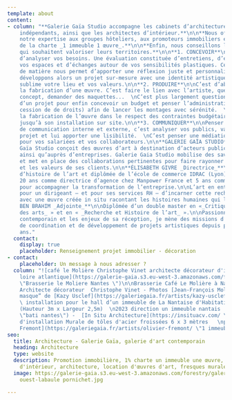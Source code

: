 ```yaml
---
template: about
content:
- column: "**Galerie Gaïa Studio accompagne les cabinets d’architecture,  \nles architectes
    indépendants, ainsi que les architectes d’intérieur.**\n\n**Nous offrons également
    notre expertise aux groupes hôteliers, aux promoteurs immobiliers et aux signataires
    de la charte _1 immeuble 1 œuvre_.**\n\n**Enfin, nous conseillons les collectivités
    qui souhaitent valoriser leurs territoires.**\n\n**1. CONCEVOIR**\n\nIl s’agit
    d’analyser vos besoins. Une évaluation constituée d’entretiens, d’études de
    vos espaces et d’échanges autour de vos sensibilités plastiques. Cette récolte
    de matière nous permet d’apporter une réflexion juste et personnalisée. Nous
    développons alors un projet sur-mesure avec une identité artistique forte, qui
    sublime votre lieu et vos valeurs.\n\n**2. PRODUIRE**\n\nC’est d’abord planifier
    la fabrication d’une œuvre. C’est faire le lien avec l’artiste, questionner son
    concept, demander des maquettes...  \nC’est plus largement questionner la faisabilité
    d’un projet pour enfin concevoir un budget et penser l’administratif (contrats,
    cession de de droits) afin de lancer les montages avec sérénité.  \nNous suivons
    la fabrication de l’œuvre dans le respect des contraintes budgétaires et calendaires,
    jusqu’à son installation sur site.\n\n**3. COMMUNIQUER**\n\nPenser une stratégie
    de communication interne et externe, c’est analyser vos publics, valoriser le
    projet et lui apporter une lisibilité.  \nC’est penser une médiation pertinente
    pour vos salariées et vos collaborateurs.\n\n**GALERIE GAÏA STUDIO**\n\nGalerie
    Gaïa Studio conçoit des œuvres d’art à destination d’acteurs publics et privés
    ainsi qu’auprès d’entreprises. Galerie Gaia Studio mobilise des savoir-faire
    et met en place des collaborations pertinentes pour faire rayonner les ambitions
    et les valeurs de ses clients.\n\n**ÉLISABETH GIVRE _Directrice_**\n\nPassionnée
    d’histoire de l’art et diplômée de l’école de commerce IDRAC (Lyon), j’ai travaillé
    20 ans comme directrice d’agence chez Manpower France et 5 ans comme Chef de projets
    pour accompagner la transformation de l’entreprise.\n\nL’art en entreprise permet
    pour un dirigeant – et pour ses services RH – d’incarner cette recherche de sens,
    avec une œuvre créée in situ racontant les histoires humaines qui la composent.\n\n**INÈS
    BEN BRAHIM _Adjointe_**\n\nDiplômée d’un double master en «_Critique et Esthétique
    des arts_ » et en « _Recherche et Histoire de l’art_ ».\n\nPassionnée par l’art
    contemporain et les enjeux de sa réception, je mène des missions d’accompagnement,
    de coordination et de développement de projets artistiques depuis près de 15
    ans."
  contact:
    display: true
    placeholder: Renseignement projet immobilier - décoration
- contact:
    placeholder: Un message à nous adresser ?
  column: "![café le Molière Christophe Vinet architecte décorateur d'intérieur nantes
    loire atlantique](https://galerie-gaia.s3.eu-west-3.amazonaws.com/forestry/galeriegaia@brasserielemoliere@jeanfrancoismoliere.jpg
    \"Brasserie le Moliere Nantes \")\n\nBrasserie Café Le Molière à Nantes - Réalisation
    Architecte décorateur  Christophe Vinet - Photos [Jean-François Molliere]()\n\n![](https://galerie-gaia.s3.eu-west-3.amazonaws.com/forestry/masque.jpg)\n\n“Le
    masque” de [Kazy Usclef](https://galeriegaia.fr/artists/kazy-usclef/ \"1% artistique\")
    \ installation pour le hall d’un immeuble de La Nantaise d'Habitation en 2023
    (Hauteur 3m x Largeur 2,5m)  \n2023 direction un immeuble nantais  \n[Groupe Bati-Nantes](https://www.batinantes.fr/
    \"bati nantes\") -  [In Situ Architecture](https://insituacv.com/ \"in situ acv\")\n\n![](https://galerie-gaia.s3.eu-west-3.amazonaws.com/forestry/mural-11-compressions-500x200-15000-1.jpg)\n\nProjet
    d'installation Murale de tôles d'acier froissées 6 x 3 mètres   \npar [Olivier
    Fremont](https://galeriegaia.fr/artists/olivier-fremont/ \"1 immeuble 1 oeuvre\")"
seo:
  title: Architecture - Galerie Gaïa, galerie d'art contemporain
  heading: Architecture
  type: website
  description: Promotion immobilière, 1% charte un immeuble une œuvre, décoration
    d'intérieur, architecture, location d'œuvres d'art, fresques murales, street art...
  image: https://galerie-gaia.s3.eu-west-3.amazonaws.com/forestry/galeriegaia-magazinecoté
    ouest-labaule pornichet.jpg

---
```

